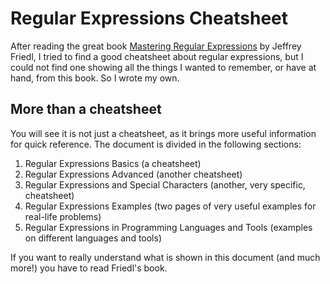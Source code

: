 # Regular Expressions Cheatsheet

After reading the great book [Mastering Regular
Expressions](http://regex.info/book.html) by Jeffrey Friedl, I tried to find
a good cheatsheet about regular expressions, but I could not find one showing
all the things I wanted to remember, or have at hand, from this book. So
I wrote my own.

## More than a cheatsheet

You will see it is not just a cheatsheet, as it brings more useful information for quick reference.
The document is divided in the following sections:

1. Regular Expressions Basics (a cheatsheet)
2. Regular Expressions Advanced (another cheatsheet)
3. Regular Expressions and Special Characters (another, very specific, cheatsheet)
4. Regular Expressions Examples (two pages of very useful examples for real-life problems)
5. Regular Expressions in Programming Languages and Tools (examples on different languages and tools)

If you want to really understand what is shown in this document (and much more!) you have to read Friedl's book.
